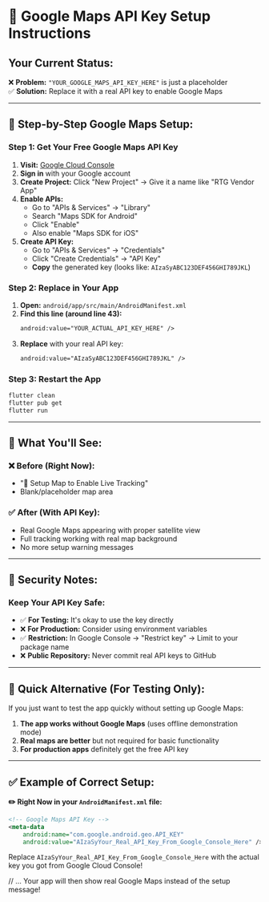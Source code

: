 # 📍 Google Maps API Key Setup Instructions

## Your Current Status:
❌ **Problem:** `"YOUR_GOOGLE_MAPS_API_KEY_HERE"` is just a placeholder  
✅ **Solution:** Replace it with a real API key to enable Google Maps

---

## 🔧 **Step-by-Step Google Maps Setup:**

### **Step 1: Get Your Free Google Maps API Key**

1. **Visit:** [Google Cloud Console](https://console.cloud.google.com/)
2. **Sign in** with your Google account
3. **Create Project:** Click "New Project" → Give it a name like "RTG Vendor App"
4. **Enable APIs:** 
   - Go to "APIs & Services" → "Library"
   - Search "Maps SDK for Android"
   - Click "Enable"
   - Also enable "Maps SDK for iOS" 
5. **Create API Key:**
   - Go to "APIs & Services" → "Credentials"
   - Click "Create Credentials" → "API Key"
   - **Copy** the generated key (looks like: `AIzaSyABC123DEF456GHI789JKL`)

### **Step 2: Replace in Your App**

1. **Open:** `android/app/src/main/AndroidManifest.xml`
2. **Find this line (around line 43):**
   ```xml
   android:value="YOUR_ACTUAL_API_KEY_HERE" />
   ```
3. **Replace** with your real API key:
   ```xml
   android:value="AIzaSyABC123DEF456GHI789JKL" />
   ```

### **Step 3: Restart the App**
```bash
flutter clean
flutter pub get
flutter run
```

---

## 🎯 **What You'll See:**

### **❌ Before (Right Now):** 
- "📍 Setup Map to Enable Live Tracking"
- Blank/placeholder map area

### **✅ After (With API Key):** 
- Real Google Maps appearing with proper satellite view
- Full tracking working with real map background
- No more setup warning messages

---

## 🔐 **Security Notes:**

### **Keep Your API Key Safe:**
- ✅ **For Testing:** It's okay to use the key directly  
- ❌ **For Production:** Consider using environment variables
- ✅ **Restriction:** In Google Console → "Restrict key" → Limit to your package name
- ❌ **Public Repository:** Never commit real API keys to GitHub

---

## 🚀 **Quick Alternative (For Testing Only):**

If you just want to test the app quickly without setting up Google Maps:

1. **The app works without Google Maps** (uses offline demonstration mode)
2. **Real maps are better** but not required for basic functionality
3. **For production apps** definitely get the free API key

---

## ✅ **Example of Correct Setup:**

**✏️ Right Now in your `AndroidManifest.xml` file:**

```xml
<!-- Google Maps API Key -->
<meta-data
    android:name="com.google.android.geo.API_KEY"
    android:value="AIzaSyYour_Real_API_Key_From_Google_Console_Here" />
```

Replace `AIzaSyYour_Real_API_Key_From_Google_Console_Here` with the actual key you got from Google Cloud Console!

// ...
Your app will then show real Google Maps instead of the setup message!




